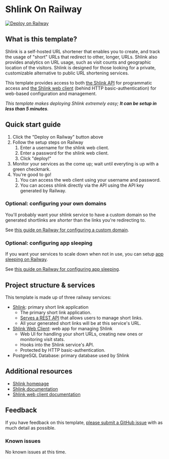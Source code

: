 # Shlink On Railway

[![Deploy on Railway](https://railway.app/button.svg)](https://railway.app/template/kwu__Y?referralCode=IFlm92)

## What is this template?

Shlink is a self-hosted URL shortener that enables you to create, and track the usage of  "short" URLs that redirect to other, longer, URLs.  Shlink also provides analytics on URL usage, such as visit counts and geographic location of the visitors. Shlink is designed for those looking for a private, customizable alternative to public URL shortening services.

This template provides access to both [the Shlink API](https://shlink.io/documentation/api-docs/) for programmatic access and [the Shlink web client](https://shlink.io/documentation/shlink-web-client/) (behind HTTP basic-authentication) for web-based configuration and management.

*This template makes deploying Shlink extremely easy; **It can be setup in less than 5 minutes**.*

## Quick start guide 

1. Click the "Deploy on Railway" button above 
2. Follow the setup steps on Railway 
   1. Enter a username for the shlink web client.
   2. Enter a password for the shlink web client.
   3. Click "deploy!"
3. Monitor your services as the come up; wait until everyting is up with a green checkmark.
4. You're good to go!
   1. You can access the web client using your username and password.
   2. You can access shlink directly via the API using the API key generated by Railway.

### Optional: configuring your own domains

You'll probably want your shlink service to have a custom domain so the generated shortlinks are *shorter* than the links you're redirecting to. 

See [this guide on Railway for configuring a custom domain](https://docs.railway.app/guides/public-networking#custom-domains).

### Optional: configuring app sleeping

If you want your services to scale down when not in use, you can setup [app sleeping on Railway](https://docs.railway.app/reference/app-sleeping).

See [this guide on Railway for configuring app sleeping](https://docs.railway.app/guides/optimize-usage#enabling-app-sleeping).

## Project structure & services

This template is made up of three railway services: 

- [Shlink](https://shlink.io/documentation/): primary short link application
   - The primary short link application.
   - [Serves a REST API](https://shlink.io/documentation/api-docs/) that allows users to manage short links.
   - All your generated short links will be at this service's URL.
- [Shlink Web Client](https://shlink.io/documentation/shlink-web-client/): web app for managing Shlink
   - Web UI for handling your short URLs, creating new ones or monitoring visit stats.
   - Hooks into the Shlink service's API.
   - Protected by HTTP basic-authentication. 
- PostgreSQL Database: primary database used by Shlink

## Additional resources

- [Shlink homepage](https://shlink.io/)
- [Shlink documentation](https://shlink.io/documentation/)
- [Shlink web client documentation](https://shlink.io/documentation/shlink-web-client/)

## Feedback

If you have feedback on this template, [please submit a GitHub issue](https://github.com/mykalmachon/shlink-on-railway) with as much detail as possible. 

### Known issues

No known issues at this time.
